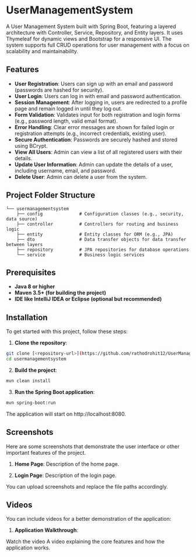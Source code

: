 # UserManagementSystem
A User Management System built with Spring Boot, featuring a layered architecture with Controller, Service, Repository, and Entity layers. It uses Thymeleaf for dynamic views and Bootstrap for a responsive UI. The system supports full CRUD operations for user management with a focus on scalability and maintainability.


## Features
- **User Registration**: Users can sign up with an email and password (passwords are hashed for security).
- **User Login**: Users can log in with email and password authentication.
- **Session Management**: After logging in, users are redirected to a profile page and remain logged in until they log out.
- **Form Validation**: Validates input for both registration and login forms (e.g., password length, valid email format).
- **Error Handling**: Clear error messages are shown for failed login or registration attempts (e.g., incorrect credentials, existing user).
- **Secure Authentication**: Passwords are securely hashed and stored using BCrypt.
- **View All Users**: Admin can view a list of all registered users with their details.
- **Update User Information**: Admin can update the details of a user, including username, email, and password.
- **Delete User**: Admin can delete a user from the system.


## Project Folder Structure
```
└── usermanagementsystem
    ├── config              # Configuration classes (e.g., security, data source)
    ├── controller          # Controllers for routing and business logic
    ├── entity              # Entity classes for ORM (e.g., JPA)
    ├── dto                 # Data transfer objects for data transfer between layers
    ├── repository          # JPA repositories for database operations
    └── service             # Business logic services

```

## Prerequisites
- **Java 8 or higher**
- **Maven 3.5+ (for building the project)**
- **IDE like IntelliJ IDEA or Eclipse (optional but recommended)**


## Installation
To get started with this project, follow these steps:

1. **Clone the repository**:

```bash
git clone [<repository-url>](https://github.com/rathodrohit12/UserManagementSystem.git)
cd usermanagementsystem
```
2. **Build the project**:
```bash
mvn clean install
```
3. **Run the Spring Boot application**:

```bash
mvn spring-boot:run
```
The application will start on http://localhost:8080.


## Screenshots
Here are some screenshots that demonstrate the user interface or other important features of the project.

1. **Home Page**:
Description of the home page.

2. **Login Page**:
Description of the login page.

You can upload screenshots and replace the file paths accordingly.

## Videos
You can include videos for a better demonstration of the application:

1. **Application Walkthrough**:

Watch the video A video explaining the core features and how the application works.




